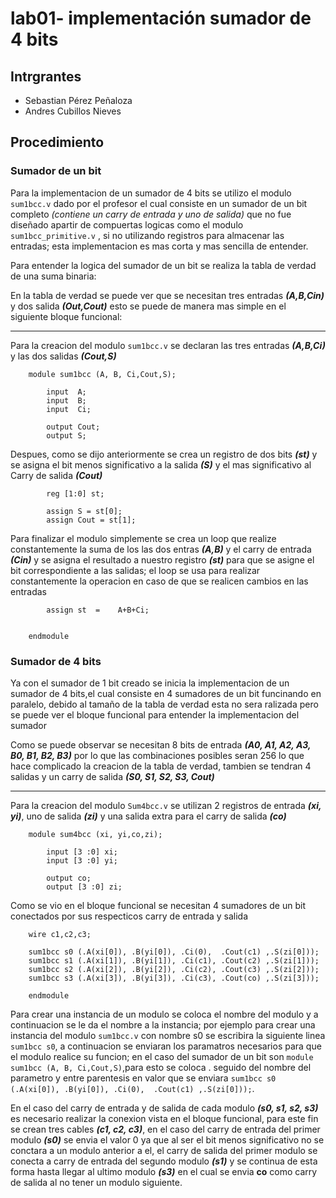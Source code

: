 # lab01- implementación sumador de 4 bits

## Intrgrantes

* Sebastian Pérez Peñaloza
* Andres Cubillos Nieves

## Procedimiento

### Sumador de un bit

Para la implementacion de un sumador de 4 bits se utilizo el modulo `sum1bcc.v` dado por el profesor el cual consiste 
en un sumador de un bit completo *(contiene un carry de entrada y uno de salida)* que no fue diseñado apartir de compuertas
logicas como el modulo `sum1bcc_primitive.v` , si no utilizando registros para almacenar las entradas; esta implementacion es 
mas corta y mas sencilla de entender.

Para entender la logica del sumador de un bit se realiza la tabla de verdad de una suma binaria:  


En la tabla de verdad se puede ver que se necesitan tres entradas ***(A,B,Cin)*** y dos salida ***(Out,Cout)*** esto se puede de manera 
mas simple en el siguiente bloque funcional:

---

Para la creacion del modulo `sum1bcc.v` se declaran las tres entradas ***(A,B,Ci)*** y las dos salidas ***(Cout,S)***

~~~
	module sum1bcc (A, B, Ci,Cout,S);
	
		input  A;
  		input  B;
  		input  Ci;
  		
		output Cout;
  		output S;
~~~

Despues, como se dijo anteriormente se crea un registro de dos bits ***(st)*** y se asigna el bit menos significativo a la salida ***(S)***
y el mas significativo al Carry de salida ***(Cout)***  

~~~
		reg [1:0] st;

  		assign S = st[0];
  		assign Cout = st[1];
~~~

Para finalizar el modulo simplemente se crea un loop que realize constantemente la  suma de los las dos entras ***(A,B)*** y el carry 
de entrada ***(Cin)*** y se asigna el resultado a nuestro registro ***(st)*** para que se asigne el bit correspondiente a las salidas; el loop se
usa para realizar constantemente la operacion en caso de que se realicen cambios en las entradas

~~~
		assign st  = 	A+B+Ci;
 
  
	endmodule 
~~~

### Sumador de 4 bits

Ya con el sumador de 1 bit creado se inicia la implementacion de un sumador de 4 bits,el cual consiste en 4 sumadores de un bit funcinando en paralelo,
debido al tamaño de la tabla de verdad esta no sera ralizada pero se puede ver el bloque funcional para entender la implementacion del sumador

Como se puede observar se necesitan 8 bits de entrada ***(A0, A1, A2, A3, B0, B1, B2, B3)*** por lo que las combinaciones posibles seran 256 lo que hace 
complicado la creacion de la tabla de verdad, tambien se tendran 4 salidas y un carry de salida ***(S0, S1, S2, S3, Cout)***

---

Para la creacion del modulo `Sum4bcc.v` se utilizan 2 registros de entrada ***(xi, yi)***, uno de salida ***(zi)*** y una salida extra para el carry de salida ***(co)***

~~~
	module sum4bcc (xi, yi,co,zi);

		input [3 :0] xi;
  		input [3 :0] yi;
  		
		output co;
  		output [3 :0] zi;
~~~

Como se vio en el bloque funcional se necesitan 4 sumadores de un bit conectados por sus respecticos carry de entrada y salida

~~~
	wire c1,c2,c3;
  
	sum1bcc s0 (.A(xi[0]), .B(yi[0]), .Ci(0),  .Cout(c1) ,.S(zi[0]));
  	sum1bcc s1 (.A(xi[1]), .B(yi[1]), .Ci(c1), .Cout(c2) ,.S(zi[1]));
  	sum1bcc s2 (.A(xi[2]), .B(yi[2]), .Ci(c2), .Cout(c3) ,.S(zi[2]));
  	sum1bcc s3 (.A(xi[3]), .B(yi[3]), .Ci(c3), .Cout(co) ,.S(zi[3]));

	endmodule
~~~

Para crear una instancia de un modulo se coloca el nombre del modulo y a continuacion se le da el nombre a la instancia; por ejemplo para crear 
una instancia del modulo `sum1bcc.v` con nombre s0 se escribira la siguiente linea `sum1bcc s0`, a continuacion se enviaran los paramatros necesarios para que el modulo 
realice su funcion; en el caso del sumador de un bit son `module sum1bcc (A, B, Ci,Cout,S)`,para esto se coloca . seguido del nombre del parametro y entre parentesis en valor que 
se enviara `sum1bcc s0 (.A(xi[0]), .B(yi[0]), .Ci(0),  .Cout(c1) ,.S(zi[0]));`.

En el caso del carry de entrada y de salida de cada modulo ***(s0, s1, s2, s3)*** es necesario realizar la conexion vista en el bloque funcional, para este fin se crean tres cables
***(c1, c2, c3)***, en el caso del carry de entrada del primer modulo ***(s0)*** se envia el valor 0 ya que al ser el bit menos significativo no se conctara a un modulo anterior a el,
el carry de salida del primer modulo se conecta a carry de entrada del segundo modulo ***(s1)*** y se continua de esta forma hasta llegar al ultimo modulo ***(s3)*** en el cual se envia **co**
como carry de salida al no tener un modulo siguiente.